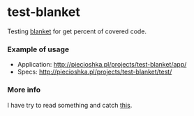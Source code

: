 # test-blanket

Testing [blanket][0] for get percent of covered code.

### Example of usage

* Application: http://piecioshka.pl/projects/test-blanket/app/
* Specs: http://piecioshka.pl/projects/test-blanket/test/

### More info

I have try to read something and catch [this][3].


[0]: http://blanketjs.org/
[3]: http://gregorsuttie.com/2013/03/18/code-coverage-for-your-javascript/
